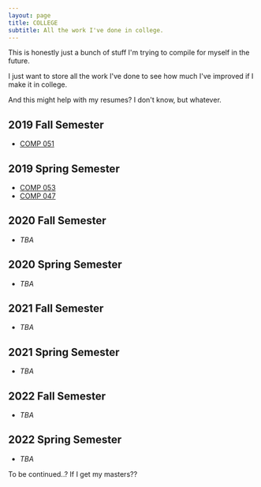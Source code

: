 ```yaml
---
layout: page
title: COLLEGE
subtitle: All the work I've done in college.
---
```


This is honestly just a bunch of stuff I'm trying to compile for myself in the future.

I just want to store all the work I've done to see how much I've improved if I make it in college.

And this might help with my resumes? I don't know, but whatever.


## **2019 Fall Semester**
- [COMP 051](http://andrewjkim.me/tags/#COMP051)

## **2019 Spring Semester**
- [COMP 053](http://andrewjkim.me/tags/#COMP053)
- [COMP 047](http://andrewjkim.me/tags/#COMP053)

## **2020 Fall Semester**
- _TBA_

## **2020 Spring Semester**
- _TBA_

## **2021 Fall Semester**
- _TBA_

## **2021 Spring Semester**
- _TBA_

## **2022 Fall Semester**
- _TBA_

## **2022 Spring Semester**
- _TBA_


To be continued..? If I get my masters??
